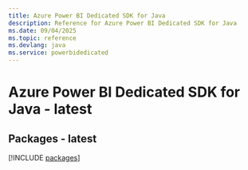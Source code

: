 ```yaml
---
title: Azure Power BI Dedicated SDK for Java
description: Reference for Azure Power BI Dedicated SDK for Java
ms.date: 09/04/2025
ms.topic: reference
ms.devlang: java
ms.service: powerbidedicated
---
```

# Azure Power BI Dedicated SDK for Java - latest
## Packages - latest
[!INCLUDE [packages](power-bi-dedicated-index.md)]